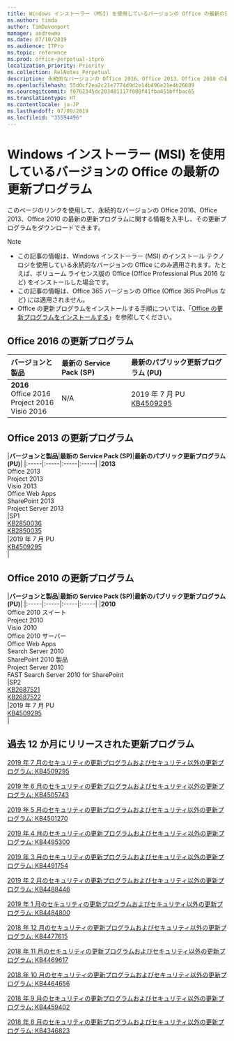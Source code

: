 ```yaml
---
title: Windows インストーラー (MSI) を使用しているバージョンの Office の最新の更新プログラム
ms.author: timda
author: TimDavenport
manager: andrewmo
ms.date: 07/10/2019
ms.audience: ITPro
ms.topic: reference
ms.prod: office-perpetual-itpro
localization_priority: Priority
ms.collection: RelNotes_Perpetual
description: 永続的なバージョンの Office 2016、Office 2013、Office 2010 の最新の更新プログラムの情報へのリンクを IT 技術者に提供します
ms.openlocfilehash: 55d0cf2ea2c21e7774d9d2e14b496e21e4b26889
ms.sourcegitcommit: f0762345dc203481117f080f41fba451bffbac65
ms.translationtype: HT
ms.contentlocale: ja-JP
ms.lasthandoff: 07/09/2019
ms.locfileid: "35594496"
---
```

# <a name="latest-updates-for-versions-of-office-that-use-windows-installer-msi"></a>Windows インストーラー (MSI) を使用しているバージョンの Office の最新の更新プログラム

このページのリンクを使用して、永続的なバージョンの Office 2016、Office 2013、Office 2010 の最新の更新プログラムに関する情報を入手し、その更新プログラムをダウンロードできます。
  
 
> [!NOTE]
> - この記事の情報は、Windows インストーラー (MSI) のインストール テクノロジを使用している永続的なバージョンの Office にのみ適用されます。たとえば、ボリューム ライセンス版の Office (Office Professional Plus 2016 など) をインストールした場合です。
> - この記事の情報は、Office 365 バージョンの Office (Office 365 ProPlus など) には適用されません。
> - Office の更新プログラムをインストールする手順については、「[Office の更新プログラムをインストールする](https://support.office.com/article/2ab296f3-7f03-43a2-8e50-46de917611c5)」を参照してください。 


## <a name="office-2016-updates"></a>Office 2016 の更新プログラム

|**バージョンと製品**|**最新の Service Pack (SP)**|**最新のパブリック更新プログラム (PU)**|
|:-----|:-----|:-----|
|**2016** <br/> Office 2016  <br/> Project 2016  <br/> Visio 2016  <br/> |N/A  <br/> |2019 年 7 月 PU  <br/> [KB4509295](https://support.microsoft.com/help/4509295) <br/> |
   
## <a name="office-2013-updates"></a>Office 2013 の更新プログラム

|**バージョンと製品**|**最新の Service Pack (SP)**|**最新のパブリック更新プログラム (PU)**|
|:-----|:-----|:-----|:-----|
|**2013** <br/> Office 2013  <br/> Project 2013  <br/> Visio 2013  <br/> Office Web Apps  <br/> SharePoint 2013  <br/> Project Server 2013  <br/> |SP1 <br/> [KB2850036](https://support.microsoft.com/kb/2850036) <br/>[KB2850035](https://support.microsoft.com/kb/2850035) <br/> |2019 年 7 月 PU  <br/> [KB4509295](https://support.microsoft.com/help/4509295) <br/> |
   
## <a name="office-2010-updates"></a>Office 2010 の更新プログラム

|**バージョンと製品**|**最新の Service Pack (SP)**|**最新のパブリック更新プログラム (PU)**|
|:-----|:-----|:-----|:-----|
|**2010** <br/> Office 2010 スイート  <br/> Project 2010  <br/> Visio 2010  <br/> Office 2010 サーバー  <br/> Office Web Apps  <br/> Search Server 2010  <br/> SharePoint 2010 製品  <br/> Project Server 2010  <br/> FAST Search Server 2010 for SharePoint  <br/> |SP2 <br/>[KB2687521](https://support.microsoft.com/kb/2687521) <br/> [KB2687522](https://support.microsoft.com/kb/2687522) <br/> |2019 年 7 月 PU  <br/> [KB4509295](https://support.microsoft.com/help/4509295) <br/>|
   

   
## <a name="updates-released-in-past-12-months"></a>過去 12 か月にリリースされた更新プログラム

[2019 年 7 月のセキュリティの更新プログラムおよびセキュリティ以外の更新プログラム: KB4509295](https://support.microsoft.com/help/4509295)

[2019 年 6 月のセキュリティの更新プログラムおよびセキュリティ以外の更新プログラム: KB4505743](https://support.microsoft.com/help/4505743)


  [2019 年 5 月のセキュリティの更新プログラムおよびセキュリティ以外の更新プログラム: KB4501270](https://support.microsoft.com/ja-JP/help/4501270)


  [2019 年 4 月のセキュリティの更新プログラムおよびセキュリティ以外の更新プログラム: KB4495300](https://support.microsoft.com/ja-JP/help/4495300)


  [2019 年 3 月のセキュリティの更新プログラムおよびセキュリティ以外の更新プログラム: KB4491754](https://support.microsoft.com/ja-JP/help/4491754) 

[2019 年 2 月のセキュリティの更新プログラムおよびセキュリティ以外の更新プログラム: KB4488446](https://support.microsoft.com/help/4488446)

[2019 年 1 月のセキュリティの更新プログラムおよびセキュリティ以外の更新プログラム: KB4484800](https://support.microsoft.com/help/4484800)

[2018 年 12 月のセキュリティの更新プログラムおよびセキュリティ以外の更新プログラム: KB4477615](https://support.microsoft.com/help/4477615)

[2018 年 11 月のセキュリティの更新プログラムおよびセキュリティ以外の更新プログラム: KB4469617](https://support.microsoft.com/help/4469617)

[2018 年 10 月のセキュリティの更新プログラムおよびセキュリティ以外の更新プログラム: KB4464656](https://support.microsoft.com/help/4464656)

[2018 年 9 月のセキュリティの更新プログラムおよびセキュリティ以外の更新プログラム: KB4459402](https://support.microsoft.com/help/4459402) 

[2018 年 8 月のセキュリティの更新プログラムおよびセキュリティ以外の更新プログラム: KB4346823](https://support.microsoft.com/help/4346823)   

   

  


  
 
  
 
  

  
   
  
